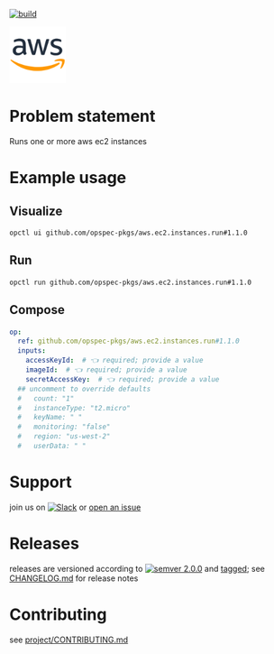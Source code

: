 [![build](https://github.com/opspec-pkgs/aws.ec2.instances.run/actions/workflows/build.yml/badge.svg)](https://github.com/opspec-pkgs/aws.ec2.instances.run/actions/workflows/build.yml)


<img src="icon.svg" alt="icon" height="100px">

# Problem statement

Runs one or more aws ec2 instances

# Example usage

## Visualize

```shell
opctl ui github.com/opspec-pkgs/aws.ec2.instances.run#1.1.0
```

## Run

```
opctl run github.com/opspec-pkgs/aws.ec2.instances.run#1.1.0
```

## Compose

```yaml
op:
  ref: github.com/opspec-pkgs/aws.ec2.instances.run#1.1.0
  inputs:
    accessKeyId:  # 👈 required; provide a value
    imageId:  # 👈 required; provide a value
    secretAccessKey:  # 👈 required; provide a value
  ## uncomment to override defaults
  #   count: "1"
  #   instanceType: "t2.micro"
  #   keyName: " "
  #   monitoring: "false"
  #   region: "us-west-2"
  #   userData: " "
```

# Support

join us on
[![Slack](https://img.shields.io/badge/slack-opctl-E01563.svg)](https://join.slack.com/t/opctl/shared_invite/zt-51zodvjn-Ul_UXfkhqYLWZPQTvNPp5w)
or
[open an issue](https://github.com/opspec-pkgs/aws.ec2.instances.run/issues)

# Releases

releases are versioned according to
[![semver 2.0.0](https://img.shields.io/badge/semver-2.0.0-brightgreen.svg)](http://semver.org/spec/v2.0.0.html)
and [tagged](https://git-scm.com/book/en/v2/Git-Basics-Tagging); see
[CHANGELOG.md](CHANGELOG.md) for release notes

# Contributing

see
[project/CONTRIBUTING.md](https://github.com/opspec-pkgs/project/blob/main/CONTRIBUTING.md)
